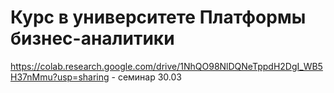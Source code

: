 # Курс в университете Платформы бизнес-аналитики

https://colab.research.google.com/drive/1NhQO98NlDQNeTppdH2DgI_WB5H37nMmu?usp=sharing - семинар 30.03
